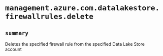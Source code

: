 # `management.azure.com.datalakestore.firewallrules.delete`

## `summary`
Deletes the specified firewall rule from the specified Data Lake Store account


